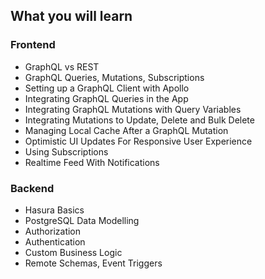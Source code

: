 ## What you will learn

### Frontend

- GraphQL vs REST 
- GraphQL Queries, Mutations, Subscriptions
- Setting up a GraphQL Client with Apollo
- Integrating GraphQL Queries in the App
- Integrating GraphQL Mutations with Query Variables
- Integrating Mutations to Update, Delete and Bulk Delete
- Managing Local Cache After a GraphQL Mutation
- Optimistic UI Updates For Responsive User Experience
- Using Subscriptions
- Realtime Feed With Notifications

### Backend

- Hasura Basics
- PostgreSQL Data Modelling
- Authorization
- Authentication
- Custom Business Logic
- Remote Schemas, Event Triggers

